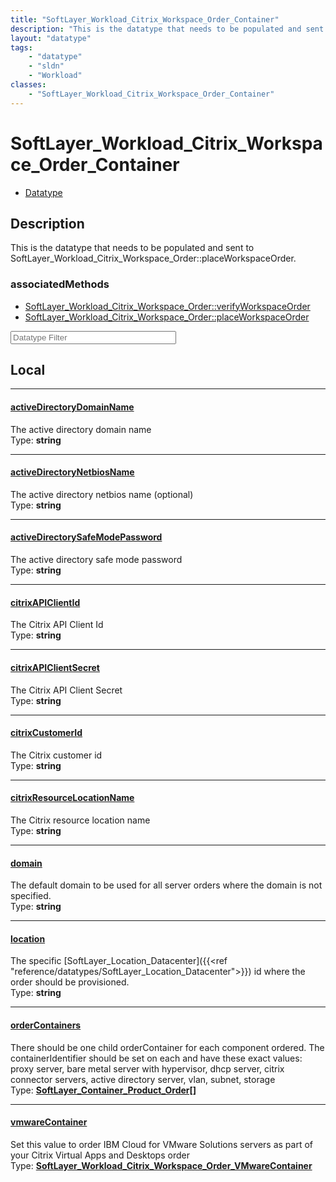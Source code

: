 ```yaml
---
title: "SoftLayer_Workload_Citrix_Workspace_Order_Container"
description: "This is the datatype that needs to be populated and sent to SoftLayer_Workload_Citrix_Workspace_Order::placeWorkspaceOrd... "
layout: "datatype"
tags:
    - "datatype"
    - "sldn"
    - "Workload"
classes:
    - "SoftLayer_Workload_Citrix_Workspace_Order_Container"
---
```


# SoftLayer_Workload_Citrix_Workspace_Order_Container
<div id='service-datatype'>
    <ul id='sldn-reference-tabs'>
        <li id='datatype'> <a href='/reference/datatypes/SoftLayer_Workload_Citrix_Workspace_Order_Container' >Datatype</a></li>
    </ul>
</div>

## Description 
This is the datatype that needs to be populated and sent to SoftLayer_Workload_Citrix_Workspace_Order::placeWorkspaceOrder. 


### associatedMethods

*  [SoftLayer_Workload_Citrix_Workspace_Order::verifyWorkspaceOrder](/reference/services/SoftLayer_Workload_Citrix_Workspace_Order/verifyWorkspaceOrder )
*  [SoftLayer_Workload_Citrix_Workspace_Order::placeWorkspaceOrder](/reference/services/SoftLayer_Workload_Citrix_Workspace_Order/placeWorkspaceOrder )





<!-- Filer BEGIN -->
<div class="view-filters">
        <div class="clearfix">
            <div class="search-input-box">
                <input placeholder="Datatype Filter" onkeyup="titleSearch(inputId='prop-input', divId='properties', elementClass='prop-row')" 
                    type="text" id="prop-input" value="" size="30" maxlength="128" class="form-text">
            </div>
        </div>
</div>
<!-- Filer END -->

<div id="properties" class="content">
<div id="localProperties" class="prop-content" >

## Local
<div class="prop-row">

-----
[activeDirectoryDomainName]: #activedirectorydomainname
#### [activeDirectoryDomainName]
The active directory domain name  
<span class="type-label">Type: </span>**string**


</div>
<div class="prop-row">

-----
[activeDirectoryNetbiosName]: #activedirectorynetbiosname
#### [activeDirectoryNetbiosName]
The active directory netbios name (optional)  
<span class="type-label">Type: </span>**string**


</div>
<div class="prop-row">

-----
[activeDirectorySafeModePassword]: #activedirectorysafemodepassword
#### [activeDirectorySafeModePassword]
The active directory safe mode password  
<span class="type-label">Type: </span>**string**


</div>
<div class="prop-row">

-----
[citrixAPIClientId]: #citrixapiclientid
#### [citrixAPIClientId]
The Citrix API Client Id  
<span class="type-label">Type: </span>**string**


</div>
<div class="prop-row">

-----
[citrixAPIClientSecret]: #citrixapiclientsecret
#### [citrixAPIClientSecret]
The Citrix API Client Secret  
<span class="type-label">Type: </span>**string**


</div>
<div class="prop-row">

-----
[citrixCustomerId]: #citrixcustomerid
#### [citrixCustomerId]
The Citrix customer id  
<span class="type-label">Type: </span>**string**


</div>
<div class="prop-row">

-----
[citrixResourceLocationName]: #citrixresourcelocationname
#### [citrixResourceLocationName]
The Citrix resource location name  
<span class="type-label">Type: </span>**string**


</div>
<div class="prop-row">

-----
[domain]: #domain
#### [domain]
The default domain to be used for all server orders where the domain is not specified.  
<span class="type-label">Type: </span>**string**


</div>
<div class="prop-row">

-----
[location]: #location
#### [location]
The specific [SoftLayer_Location_Datacenter]({{<ref "reference/datatypes/SoftLayer_Location_Datacenter">}}) id where the order should be provisioned.   
<span class="type-label">Type: </span>**string**


</div>
<div class="prop-row">

-----
[orderContainers]: #ordercontainers
#### [orderContainers]
There should be one child orderContainer for each component ordered.  The containerIdentifier should be set on each and have these exact values: proxy server, bare metal server with hypervisor, dhcp server, citrix connector servers, active directory server, vlan, subnet, storage   
<span class="type-label">Type: </span>**<a href='/reference/datatypes/SoftLayer_Container_Product_Order'>SoftLayer_Container_Product_Order[] </a>**


</div>
<div class="prop-row">

-----
[vmwareContainer]: #vmwarecontainer
#### [vmwareContainer]
Set this value to order IBM Cloud for VMware Solutions servers as part of your Citrix Virtual Apps and Desktops order   
<span class="type-label">Type: </span>**<a href='/reference/datatypes/SoftLayer_Workload_Citrix_Workspace_Order_VMwareContainer'>SoftLayer_Workload_Citrix_Workspace_Order_VMwareContainer </a>**


</div>
</div>
<!-- LOCAL PROPERTY END -->

</div>


